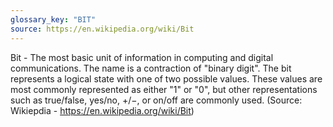 ```yaml
---
glossary_key: "BIT"
source: https://en.wikipedia.org/wiki/Bit
---
```


Bit - The most basic unit of information in computing and digital communications. The name is a contraction of "binary digit". The bit represents a logical state with one of two possible values. These values are most commonly represented as either "1" or "0", but other representations such as true/false, yes/no, +/−, or on/off are commonly used. (Source: Wikiepdia - https://en.wikipedia.org/wiki/Bit)
